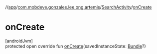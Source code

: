 //[app](../../../index.md)/[com.mobdeve.gonzales.lee.ong.artemis](../index.md)/[SearchActivity](index.md)/[onCreate](on-create.md)

# onCreate

[androidJvm]\
protected open override fun [onCreate](on-create.md)(savedInstanceState: [Bundle](https://developer.android.com/reference/kotlin/android/os/Bundle.html)?)
